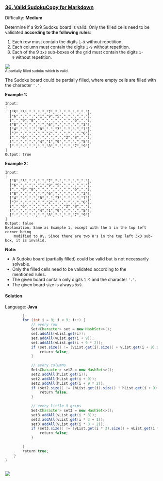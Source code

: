 ### [36\. Valid SudokuCopy for Markdown](https://leetcode.com/problems/valid-sudoku/)

Difficulty: **Medium**


Determine if a 9x9 Sudoku board is valid. Only the filled cells need to be validated **according to the following rules**:

1.  Each row must contain the digits `1-9` without repetition.
2.  Each column must contain the digits `1-9` without repetition.
3.  Each of the 9 `3x3` sub-boxes of the grid must contain the digits `1-9` without repetition.

![](https://upload.wikimedia.org/wikipedia/commons/thumb/f/ff/Sudoku-by-L2G-20050714.svg/250px-Sudoku-by-L2G-20050714.svg.png)  
<small style="display: inline;">A partially filled sudoku which is valid.</small>

The Sudoku board could be partially filled, where empty cells are filled with the character `'.'`.

**Example 1:**

```
Input:
[
  ["5","3",".",".","7",".",".",".","."],
  ["6",".",".","1","9","5",".",".","."],
  [".","9","8",".",".",".",".","6","."],
  ["8",".",".",".","6",".",".",".","3"],
  ["4",".",".","8",".","3",".",".","1"],
  ["7",".",".",".","2",".",".",".","6"],
  [".","6",".",".",".",".","2","8","."],
  [".",".",".","4","1","9",".",".","5"],
  [".",".",".",".","8",".",".","7","9"]
]
Output: true
```

**Example 2:**

```
Input:
[
  ["8","3",".",".","7",".",".",".","."],
  ["6",".",".","1","9","5",".",".","."],
  [".","9","8",".",".",".",".","6","."],
  ["8",".",".",".","6",".",".",".","3"],
  ["4",".",".","8",".","3",".",".","1"],
  ["7",".",".",".","2",".",".",".","6"],
  [".","6",".",".",".",".","2","8","."],
  [".",".",".","4","1","9",".",".","5"],
  [".",".",".",".","8",".",".","7","9"]
]
Output: false
Explanation: Same as Example 1, except with the 5 in the top left corner being 
    modified to 8\. Since there are two 8's in the top left 3x3 sub-box, it is invalid.
```

**Note:**

*   A Sudoku board (partially filled) could be valid but is not necessarily solvable.
*   Only the filled cells need to be validated according to the mentioned rules.
*   The given board contain only digits `1-9` and the character `'.'`.
*   The given board size is always `9x9`.


#### Solution

Language: **Java**

```java
        }
        for (int i = 0; i < 9; i++) {
            // every row
            Set<Character> set = new HashSet<>();
            set.addAll(vList.get(i));
            set.addAll(vList.get(i + 9));
            set.addAll(vList.get(i + 9 * 2));
            if (set.size() != (vList.get(i).size() + vList.get(i + 9).size() + vList.get(i + 9 * 2).size())) {
                return false;
            }
​
            // every columns
            Set<Character> set2 = new HashSet<>();
            set2.addAll(hList.get(i));
            set2.addAll(hList.get(i + 9));
            set2.addAll(hList.get(i + 9 * 2));
            if (set2.size() != (hList.get(i).size() + hList.get(i + 9).size() + hList.get(i + 9 * 2).size())) {
                return false;
            }
​
            // every little 9 grips
            Set<Character> set3 = new HashSet<>();
            set3.addAll(vList.get(i * 3));
            set3.addAll(vList.get(i * 3 + 1));
            set3.addAll(vList.get(i * 3 + 2));
            if (set3.size() != (vList.get(i * 3).size() + vList.get(i * 3 + 1).size() + vList.get(i * 3 + 2).size())) {
                return false;
            }
​
        }
        return true;
    }
}
​
```
![](https://ws3.sinaimg.cn/large/006tKfTcgy1g1ajb5r7onj30xk0u0gql.jpg)